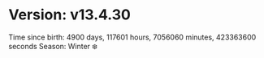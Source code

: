 # Version: v13.4.30
Time since birth: 4900 days, 117601 hours, 7056060 minutes, 423363600 seconds
Season: Winter ❄️
